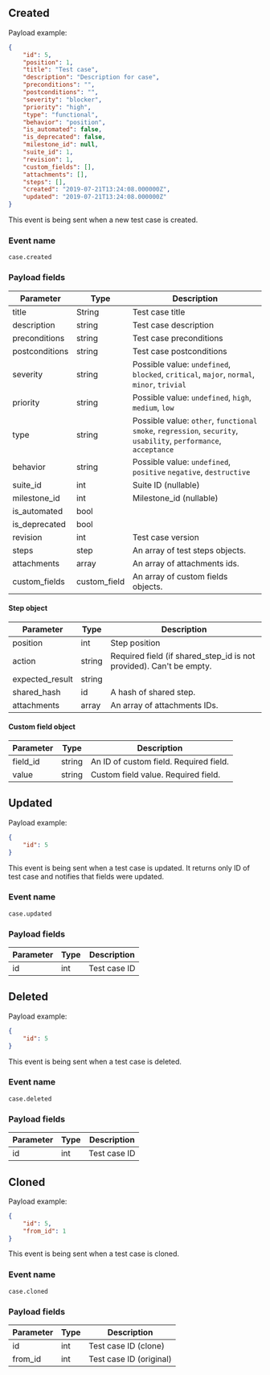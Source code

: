 ## Created

Payload example:

```json
{
    "id": 5,
    "position": 1,
    "title": "Test case",
    "description": "Description for case",
    "preconditions": "",
    "postconditions": "",
    "severity": "blocker",
    "priority": "high",
    "type": "functional",
    "behavior": "position",
    "is_automated": false,
    "is_deprecated": false,
    "milestone_id": null,
    "suite_id": 1,
    "revision": 1,
    "custom_fields": [],
    "attachments": [],
    "steps": [],
    "created": "2019-07-21T13:24:08.000000Z",
    "updated": "2019-07-21T13:24:08.000000Z"
}
```

This event is being sent when a new test case is created.

### Event name

`case.created`

### Payload fields

| Parameter      | Type         | Description                                                                                                       |
|----------------|--------------|-------------------------------------------------------------------------------------------------------------------|
| title          | String       | Test case title                                                                                                   |
| description    | string       | Test case description                                                                                             |
| preconditions  | string       | Test case preconditions                                                                                           |
| postconditions | string       | Test case postconditions                                                                                          |
| severity       | string       | Possible value: `undefined`, `blocked`, `critical`, `major`, `normal`, `minor`, `trivial`                         |
| priority       | string       | Possible value: `undefined`, `high`, `medium`, `low`                                                              |
| type           | string       | Possible value: `other`, `functional` `smoke`, `regression`, `security`, `usability`, `performance`, `acceptance` |
| behavior       | string       | Possible value: `undefined`, `positive` `negative`, `destructive`                                                 |
| suite_id       | int          | Suite ID (nullable)                                                                                               |
| milestone_id   | int          | Milestone_id (nullable)                                                                                           |
| is_automated   | bool         |                                                                                                                   |
| is_deprecated  | bool         |                                                                                                                   |
| revision       | int          | Test case version                                                                                                 |
| steps          | step         | An array of test steps objects.                                                                                   |
| attachments    | array        | An array of attachments ids.                                                                                      |
| custom_fields  | custom_field | An array of custom fields objects.                                                                                |

#### Step object

| Parameter       | Type   | Description                                                         |
|-----------------|--------|---------------------------------------------------------------------|
| position        | int    | Step position                                                       |
| action          | string | Required field (if shared_step_id is not provided). Can't be empty. |
| expected_result | string |                                                                     |
| shared_hash     | id     | A hash of shared step.                                              |
| attachments     | array  | An array of attachments IDs.                                        |

#### Custom field object

| Parameter | Type   | Description                            |
|-----------|--------|----------------------------------------|
| field_id  | string | An ID of custom field. Required field. |
| value     | string | Custom field value. Required field.    |

## Updated

Payload example:

```json
{
    "id": 5
}
```

This event is being sent when a test case is updated. It returns only ID of test case and notifies that fields were
updated.

### Event name

`case.updated`

### Payload fields

| Parameter | Type | Description  |
|-----------|------|--------------|
| id        | int  | Test case ID |

## Deleted

Payload example:

```json
{
    "id": 5
}
```

This event is being sent when a test case is deleted.

### Event name

`case.deleted`

### Payload fields

| Parameter | Type | Description  |
|-----------|------|--------------|
| id        | int  | Test case ID |

## Cloned

Payload example:

```json
{
    "id": 5,
    "from_id": 1
}
```

This event is being sent when a test case is cloned.

### Event name

`case.cloned`

### Payload fields

| Parameter | Type | Description             |
|-----------|------|-------------------------|
| id        | int  | Test case ID (clone)    |
| from_id   | int  | Test case ID (original) |
